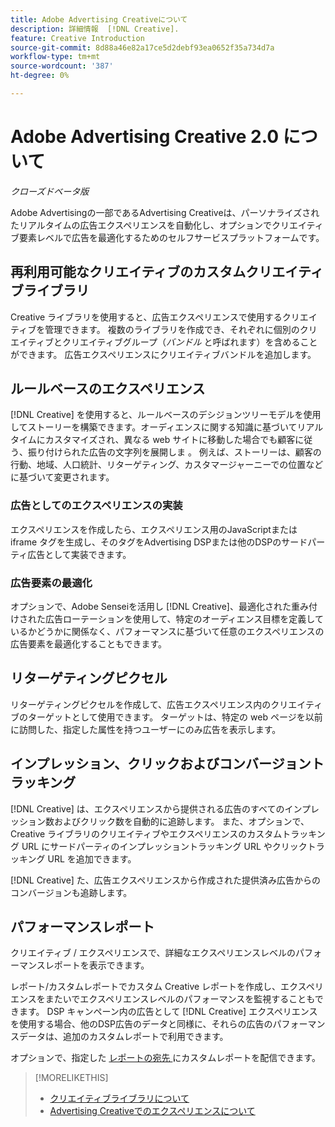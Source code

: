 ```yaml
---
title: Adobe Advertising Creativeについて
description: 詳細情報  [!DNL Creative].
feature: Creative Introduction
source-git-commit: 8d88a46e82a17ce5d2debf93ea0652f35a734d7a
workflow-type: tm+mt
source-wordcount: '387'
ht-degree: 0%

---
```


# Adobe Advertising Creative 2.0 について

*クローズドベータ版*

<!-- verify all and rewrite to include new stuff -->

Adobe Advertisingの一部であるAdvertising Creativeは、パーソナライズされたリアルタイムの広告エクスペリエンスを自動化し、オプションでクリエイティブ要素レベルで広告を最適化するためのセルフサービスプラットフォームです。

## 再利用可能なクリエイティブのカスタムクリエイティブライブラリ

Creative ライブラリを使用すると、広告エクスペリエンスで使用するクリエイティブを管理できます。 複数のライブラリを作成でき、それぞれに個別のクリエイティブとクリエイティブグループ（*バンドル* と呼ばれます）を含めることができます。 広告エクスペリエンスにクリエイティブバンドルを追加します。

## ルールベースのエクスペリエンス

[!DNL Creative] を使用すると、ルールベースのデシジョンツリーモデルを使用してストーリーを構築できます。オーディエンスに関する知識に基づいてリアルタイムにカスタマイズされ、異なる web サイトに移動した場合でも顧客に従う、振り付けられた広告の文字列を展開しま <!-- verify if that's true without Adobe CDP -->。 例えば、ストーリーは、顧客の行動、地域、人口統計、リターゲティング、カスタマージャーニーでの位置などに基づいて変更されます。

### 広告としてのエクスペリエンスの実装

エクスペリエンスを作成したら、エクスペリエンス用のJavaScriptまたは iframe タグを生成し、そのタグをAdvertising DSPまたは他のDSPのサードパーティ広告として実装できます。<!-- Add any more info about integration with DSP? -->

<!-- Maybe add a subsection "Audience targeting options" with info about types of creative-level REtargeting and placement-level targeting within your DSP.  Need to clarify if any placement-level targeting might contradict/override creative-level targeting, or if they're completely different.

Advertiser should be able to target all segments which are available in DSP for targeting
-->

### 広告要素の最適化

オプションで、Adobe Senseiを活用し [!DNL Creative]、最適化された重み付けされた広告ローテーションを使用して、特定のオーディエンス目標を定義しているかどうかに関係なく、パフォーマンスに基づいて任意のエクスペリエンスの広告要素を最適化することもできます。

## リターゲティングピクセル

リターゲティングピクセルを作成して、広告エクスペリエンス内のクリエイティブのターゲットとして使用できます。 ターゲットは、特定の web ページを以前に訪問した、指定した属性を持つユーザーにのみ広告を表示します。

## インプレッション、クリックおよびコンバージョントラッキング

[!DNL Creative] は、エクスペリエンスから提供される広告のすべてのインプレッション数およびクリック数を自動的に追跡します。 また、オプションで、Creative ライブラリのクリエイティブやエクスペリエンスのカスタムトラッキング URL にサードパーティのインプレッショントラッキング URL やクリックトラッキング URL を追加できます。

[!DNL Creative] た、広告エクスペリエンスから作成された提供済み広告からのコンバージョンも追跡します。<!-- Verify wording; anything important to add here? We do track them for all users, right? Or is it optoinal?  -->

<!--
 [Don't need to mention] When an ad is served, the DSP that buys the ad first tracks the impression, and then passes the impression information to [!DNL Creative]. [!DNL Creative] first tracks a click on an ad, and it then passes the click information
to the DSP.
-->

## パフォーマンスレポート

クリエイティブ / エクスペリエンスで、詳細なエクスペリエンスレベルのパフォーマンスレポートを表示できます。

レポート/カスタムレポートでカスタム Creative レポートを作成し、エクスペリエンスをまたいでエクスペリエンスレベルのパフォーマンスを監視することもできます。 DSP キャンペーン内の広告として [!DNL Creative] エクスペリエンスを使用する場合、他のDSP広告のデータと同様に、それらの広告のパフォーマンスデータは、追加のカスタムレポートで利用できます。<!-- Verify that [!DNL Creative] users have access to ALL other reports, and if I can completely duplicate the report help for both help sets. -->

オプションで、指定した [ レポートの宛先 ](/help/dsp/reports/report-destinations/report-destination-about.md) にカスタムレポートを配信できます。

<!--
>* [Overview of implementing Adobe Advertising Creative](/help/creative/introduction/implementation-overview.md)
>* [How the user interface is organized](/help/creative/introduction/ui.md)
-->

>[!MORELIKETHIS]
>
>* [ クリエイティブライブラリについて ](/help/creative/creative-libraries/creative-libraries-about.md)
>* [Advertising Creativeでのエクスペリエンスについて ](/help/creative/experiences/experience-about.md)
